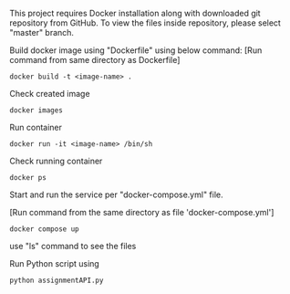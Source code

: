 This project requires Docker installation along with downloaded git repository from GitHub.
To view the files inside repository, please select "master" branch.

Build docker image using "Dockerfile" using below command:
[Run command from same directory as Dockerfile]

    docker build -t <image-name> .
    
Check created image

    docker images
    
Run container

    docker run -it <image-name> /bin/sh
    
Check running container

    docker ps

Start and run the service per "docker-compose.yml" file.

[Run command from the same directory as file 'docker-compose.yml']

    docker compose up

use "ls" command to see the files

Run Python script using

    python assignmentAPI.py

